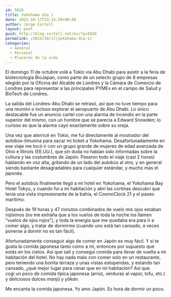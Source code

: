 ```yaml
---
id: 5626
title: Yokohama día 1
date: 2015-10-17T23:14:20+00:00
author: Jorge Cortell
layout: post
guid: http://blog.cortell.net/es/?p=5626
permalink: /2015/10/17/yokohama-dia-1/
categories:
  - General
  - Personal
  - Placeres de la vida
---
```


  
El domingo 11 de octubre volé a Tokio via Abu Dhabi para asistir a la feria de biotecnología BioJapan, como parte de un selecto grupo de 8 empresas elegido por la Oficina del Alcalde de Londres y la Cámara de Comercio de Londres para representar a las principales PYMEs en el campo de Salud y BioTech de Londres.

La salida del Londres-Abu Dhabi se retrasó, así que no tuve tiempo para una reunión o incluso explorar el aeropuerto de Abu Dhabi. Lo único destacable fue un anuncio cartel con una alarma de incendio en la parte superior del mismo, con un hombre que se parecía a Edward Snowden; lo curioso es que la alarma cayó exactamente sobre su oreja.

Una vez que aterricé en Tokio, me fui directamente al mostrador del autobús-limusina para sacar mi ticket a Yokohama. Desafortunadamente en ese viaje me tocó ir con un grupo grande de mujeres de edad avanzada de Ohio e Illinois (EE.UU.), que sin duda no habían sido informadas sobre la cultura y las costumbres de Japón. Pasaron todo el viaje (casi 2 horas) hablando en voz alta, gritando de un lado del autobús al otro, y en general siendo bastante desagradables para cualquier estándar, y mucho más el japonés.

Pero el autobús finalmente llegó a mi hotel en Yokohama, el Yokohama Bay Hotel Tokyu, y cuando fui a mi habitación y abrí las cortinas descubrí que tenía una vista impresionante de la bahía, el CosmoClock 21 y el paseo marítimo.

Después de 19 horas y 47 minutos combinados de vuelo mis ojos estaban rojísimos (no me extraña que a los vuelos de toda la noche los llamen &#8220;vuelos de ojos rojos&#8221;), y toda la energía que me quedaba era para ir a comer algo, y tratar de dormirme (cuando uno está tan cansado, a veces ponerse a dormir no es tan fácil).

Afortunadamente conseguir algo de comer en Japón es muy fácil. Y si te gusta la comida japonesa tanto como a mí, entonces por supuesto que estás en los cielos. Así que salí y conseguí comida para llevar de vuelta a mi habitación del hotel. No hay nada malo con comer solo en un restaurante, pero teniendo una bonita terraza y unas vistas estupendas, y estando tan cansado, ¿qué mejor lugar para cenar que en mi habitación? Así que cogí un poco de comida típica japonesa (arroz, verduras al vapor, tofu, etc.) y deliciosos dulces _manjū_ y _yōkan_.

Me encanta la comida japonesa. Yo amo Japón. Es hora de dormir un poco.